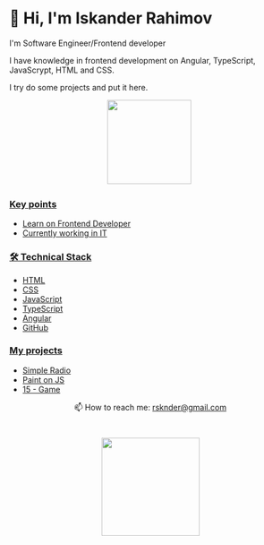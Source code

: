 # 👋 Hi, I'm Iskander Rahimov 
<p>I'm Software Engineer/Frontend developer</p> 
<p>I have knowledge in frontend development on Angular, TypeScript, JavaScrypt, HTML and CSS.</p>
<p>I try do some projects and put it here.</p>
<p align='center'>
   <a href="https://github-readme-stats.vercel.app/api?username=rsknder&show_icons=true&count_private=true"><img
           height=150
           src="https://github-readme-stats.vercel.app/api?username=rsknder&show_icons=true&count_private=true"/></a>
   <a href="https://github.com/rsknder/github-readme-stats"><img height=150
</p>

<p align='center'>



### Key points
*   Learn on Frontend Developer
*   Currently working in IT

### 🛠 Technical Stack

*   HTML
*   CSS
*   JavaScript
*   TypeScript      
*   Angular
*   GitHub

### My projects

*   <a href='https://github.com/Rsknder/Radio'>Simple Radio</a> 
*   <a href='https://github.com/Rsknder/Paint-JS'>Paint on JS</a> 
*   <a href='https://github.com/Rsknder/15'>15 - Game </a>   
   
   <p align='center'>
   📫 How to reach me: <a href='mailto:rsknder@gmail.com'>rsknder@gmail.com</a>
</p>

<div align="center" style="margin: 40px 0">
       <img width="175px" src="https://komarev.com/ghpvc/?username=rsknder3&color=DE002D">
</div>
